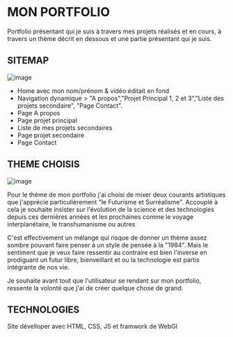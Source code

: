 # MON PORTFOLIO

Portfolio présentant qui je suis à travers mes projets réalisés et en cours, 
à travers un thème décrit en dessous et une partie présentant qui je suis.

## SITEMAP

![image](https://image.noelshack.com/fichiers/2017/19/1494786282-sitemap.jpg)
* Home avec mon nom/prénom & vidéo éditait en fond
* Navigation dynamique > "A propos","Projet Principal 1, 2 et 3","Liste des projets secondaire", "Page Contact".
* Page A propos
* Page projet principal
* Liste de mes projets secondaires
* Page projet secondaire
* Page Contact

## THEME CHOISIS

![image](https://image.noelshack.com/fichiers/2017/19/1494779404-theme-portfolio.jpg)

Pour le thème de mon portfolio j'ai choisi de mixer deux courants artistiques que j'apprécie particulièrement "le Futurisme et Surréalisme".
Accouplé à cela je souhaite insister sur l'évolution de la science et des technologies depuis ces dernières années et les prochaines comme le voyage interplanétaire, le transhumanisme ou autres 

C'est effectivement un mélange qui risque de donner un thème assez sombre pouvant faire penser à un style de pensée à la "1984".
Mais le sentiment que je veux faire ressentir au contraire est bien l'inverse en prodiguant un futur libre, bienveillant et ou la technologie est partis intégrante de nos vie.

Je souhaite avant tout que l'utilisateur se rendant sur mon portfolio, ressente la volonté que j'ai de créer quelque chose de grand.

## TECHNOLOGIES
Site dévelloper avec HTML, CSS, JS et framwork de WebGl
